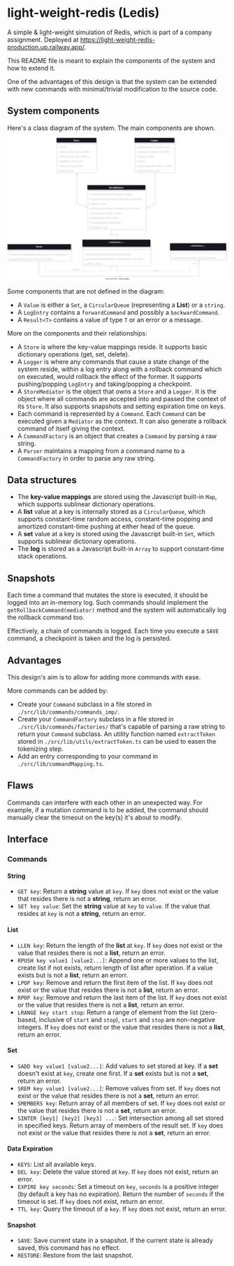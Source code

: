 # light-weight-redis (Ledis)

A simple & light-weight simulation of Redis, which is part of a company assignment. Deployed at https://light-weight-redis-production.up.railway.app/.

This README file is meant to explain the components of the system and how to extend it.

One of the advantages of this design is that the system can be extended with new commands with minimal/trivial modification to the source code.

## System components

Here's a class diagram of the system. The main components are shown.

![main components of the system and their relationships](./docs/class_diagram.svg)

Some components that are not defined in the diagram:

- A `Value` is either a `Set`, a `CircularQueue` (representing a **List**) or a `string`.
- A `LogEntry` contains a `forwardCommand` and possibly a `backwardCommand`.
- A `Result<T>` contains a value of type `T` or an error or a message.

More on the components and their relationships:

- A `Store` is where the key-value mappings reside. It supports basic dictionary operations (get, set, delete).
- A `Logger` is where any commands that cause a state change of the system reside, within a log entry along with a rollback command which on executed, would rollback the effect of the former. It supports pushing/popping `LogEntry` and taking/popping a checkpoint.
- A `StoreMediator` is the object that owns a `Store` and a `Logger`. It is the object where all commands are accepted into and passed the context of its `Store`. It also supports snapshots and setting expiration time on keys.
- Each command is represented by a `Command`. Each `Command` can be executed given a `Mediator` as the context. It can also generate a rollback command of itself giving the context.
- A `CommandFactory` is an object that creates a `Command` by parsing a raw string.
- A `Parser` maintains a mapping from a command name to a `CommandFactory` in order to parse any raw string.

## Data structures

- The **key-value mappings** are stored using the Javascript built-in `Map`, which supports sublinear dictionary operations.
- A **list** value at a key is internally stored as a `CircularQueue`, which supports constant-time random access, constant-time popping and amortized constant-time pushing at either head of the queue.
- A **set** value at a key is stored using the Javascript built-in `Set`, which supports sublinear dictionary operations.
- The **log** is stored as a Javascript built-in `Array` to support constant-time stack operations.

## Snapshots

Each time a command that mutates the store is executed, it should be logged into an in-memory log. Such commands should implement the `getRollbackCommand(mediator)` method and the system will automatically log the rollback command too.

Effectively, a chain of commands is logged. Each time you execute a `SAVE` command, a checkpoint is taken and the log is persisted.

## Advantages

This design's aim is to allow for adding more commands with ease.

More commands can be added by:

- Create your `Command` subclass in a file stored in `./src/lib/commands/commands_imp/`.
- Create your `CommandFactory` subclass in a file stored in `./src/lib/commands/factories/` that's capable of parsing a raw string to return your `Command` subclass. An utility function named `extractToken` stored in `./src/lib/utils/extractToken.ts` can be used to easen the tokenizing step.
- Add an entry corresponding to your command in `./src/lib/commandMapping.ts`.

## Flaws

Commands can interfere with each other in an unexpected way. For example, if a mutation command is to be added, the command should manually clear the timeout on the key(s) it's about to modify.

## Interface

### Commands

#### String

- `GET key`: Return a **string** value at `key`. If `key` does not exist or the value that resides there is not a **string**, return an error.
- `SET key value`: Set the **string** value at `key` to `value`. If the value that resides at `key` is not a **string**, return an error.

#### List

- `LLEN key`: Return the length of the **list** at `key`. If `key` does not exist or the value that resides there is not a **list**, return an error.
- `RPUSH key value1 [value2...]`: Append one or more values to the list, create list if not exists, return length of list after operation. If a value exists but is not a **list**, return an errorr.
- `LPOP key`: Remove and return the first item of the list. If `key` does not exist or the value that resides there is not a **list**, return an error.
- `RPOP key`: Remove and return the last item of the list. If `key` does not exist or the value that resides there is not a **list**, return an error.
- `LRANGE key start stop`: Return a range of element from the list (zero-based, inclusive of `start` and `stop`), `start` and `stop` are non-negative integers. If `key` does not exist or the value that resides there is not a **list**, return an error.

#### Set

- `SADD key value1 [value2...]`: Add values to set stored at key. If a **set** doesn't exist at `key`, create one first. If a **set** exists but is not a **set**, return an error.
- `SREM key value1 [value2...]`: Remove values from set. If `key` does not exist or the value that resides there is not a **set**, return an error.
- `SMEMBERS key`: Return array of all members of set. If `key` does not exist or the value that resides there is not a **set**, return an error.
- `SINTER [key1] [key2] [key3] ...`: Set intersection among all set stored in specified keys. Return array of members of the result set. If `key` does not exist or the value that resides there is not a **set**, return an error.

#### Data Expiration

- `KEYS`: List all available keys.
- `DEL key`: Delete the value stored at `key`. If `key` does not exist, return an error.
- `EXPIRE key seconds`: Set a timeout on `key`, `seconds` is a positive integer (by default a key has no expiration). Return the number of `seconds` if the timeout is set. If `key` does not exist, return an error.
- `TTL key`: Query the timeout of a `key`. If `key` does not exist, return an error.

#### Snapshot

- `SAVE`: Save current state in a snapshot. If the current state is already saved, this command has no effect.
- `RESTORE`: Restore from the last snapshot.
